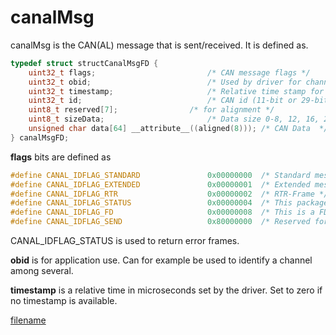 # canalMsg

canalMsg is the CAN(AL) message that is sent/received. It is defined as.

```c
typedef struct structCanalMsgFD {
    uint32_t flags;                			/* CAN message flags */
    uint32_t obid;                 			/* Used by driver for channel info etc. */
    uint32_t timestamp;            			/* Relative time stamp for frame in microseconds */
    uint32_t id;                   			/* CAN id (11-bit or 29-bit) */
    uint8_t reserved[7];			 	/* for alignment */
    uint8_t sizeData;              			/* Data size 0-8, 12, 16, 20, 24, 32, 48, 64) */
    unsigned char data[64] __attribute__((aligned(8))); /* CAN Data	 */
} canalMsgFD;
```

**flags** bits are defined as

```c
#define CANAL_IDFLAG_STANDARD               0x00000000  /* Standard message id (11-bit) */
#define CANAL_IDFLAG_EXTENDED               0x00000001  /* Extended message id (29-bit) */
#define CANAL_IDFLAG_RTR                    0x00000002  /* RTR-Frame */
#define CANAL_IDFLAG_STATUS                 0x00000004  /* This package is a status indication (id holds error code) */
#define CANAL_IDFLAG_FD                     0x00000008  /* This is a FD frame is set */
#define CANAL_IDFLAG_SEND                   0x80000000  /* Reserved for use by application software to indicate send */


```
CANAL_IDFLAG_STATUS is used to return error frames.

**obid** is for application use. Can for example be used to identify a channel among several.

**timestamp** is a relative time in microseconds set by the driver. Set to zero if no timestamp is available.

[filename](./bottom_copyright.md ':include')

